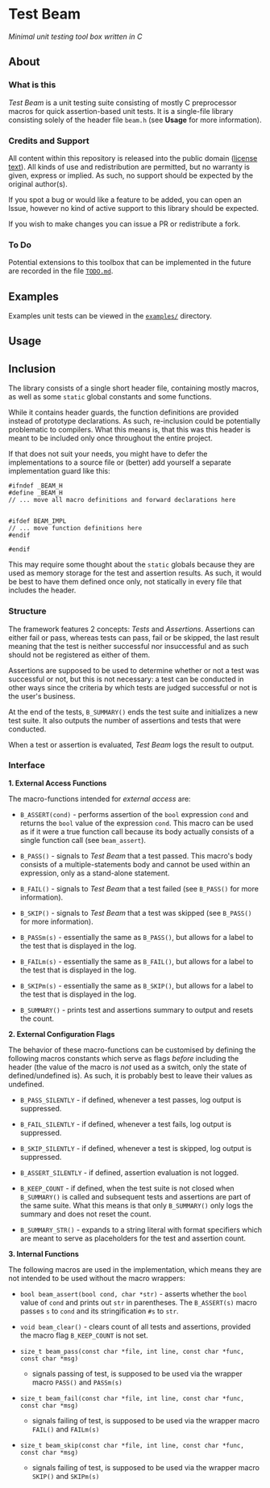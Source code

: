 # Test Beam

_Minimal unit testing tool box written in C_

## About

### What is this

_Test Beam_ is a unit testing suite consisting of mostly C preprocessor 
macros for quick assertion-based unit tests. It is a single-file library 
consisting solely of the header file `beam.h` (see **Usage** for more 
information).

### Credits and Support

All content within this repository is released into the public domain 
([license 
text](https://github.com/ess3sq/test-beam/blob/master/LICENSE)). All 
kinds of use and redistribution are permitted, but no warranty is given, 
express or implied. As such, no support should be expected by the 
original author(s).

If you spot a bug or would like a feature to be added, you can open an 
Issue, however no kind of active support to this library should be 
expected.

If you wish to make changes you can issue a PR or redistribute a fork.

### To Do

Potential extensions to this toolbox that can be implemented in the future
are recorded in the file [`TODO.md`](https://github.com/ess3sq/test-beam/blob/master/TODO.md).

## Examples

Examples unit tests can be viewed in the [`examples/`](examples/) directory.

## Usage

## Inclusion

The library consists of a single short header file, containing mostly 
macros, as well as some `static` global constants and some functions.

While it contains header guards, the function definitions are provided 
instead of prototype declarations. As such, re-inclusion could be 
potentially problematic to compilers. What this means is, that this was 
this header is meant to be included only once throughout the entire 
project.

If that does not suit your needs, you might have to defer the 
implementations to a source file or (better) add yourself a separate 
implementation guard like this:

	#ifndef _BEAM_H
	#define _BEAM_H
	// ... move all macro definitions and forward declarations here
	

	#ifdef BEAM_IMPL
	// ... move function definitions here
	#endif

	#endif

This may require some thought about the `static` globals because they 
are used as memory storage for the test and assertion results. As such, 
it would be best to have them defined once only, not statically in every 
file that includes the header.

### Structure

The framework features 2 concepts: _Tests_ and _Assertions_. Assertions 
can either fail or pass, whereas tests can pass, fail or be skipped, the 
last result meaning that the test is neither successful nor insuccessful 
and as such should not be registered as either of them.

Assertions are supposed to be used to determine whether or not a test 
was successful or not, but this is not necessary: a test can be 
conducted in other ways since the criteria by which tests are judged 
successful or not is the user's business.

At the end of the tests, `B_SUMMARY()` ends the test suite and 
initializes a new test suite. It also outputs the number of assertions 
and tests that were conducted.

When a test or assertion is evaluated, _Test Beam_ logs the result to 
output.

### Interface

**1. External Access Functions**

The macro-functions intended for _external access_ are:

* `B_ASSERT(cond)` - performs assertion of the `bool` expression `cond` 
  and returns the `bool` value of the expression `cond`. This macro can 
  be used as if it were a true function call because its body actually 
  consists of a single function call (see `beam_assert`).

* `B_PASS()` - signals to _Test Beam_ that a test passed. This macro's 
  body consists of a multiple-statements body and cannot be used within 
  an expression, only as a stand-alone statement.

* `B_FAIL()` - signals to _Test Beam_ that a test failed (see `B_PASS()` 
  for more information).

* `B_SKIP()` - signals to _Test Beam_ that a test was skipped (see 
  `B_PASS()` for more information).

* `B_PASSm(s)` - essentially the same as `B_PASS()`, but allows for a 
  label to the test that is displayed in the log.

* `B_FAILm(s)` - essentially the same as `B_FAIL()`, but allows for a 
  label to the test that is displayed in the log.

* `B_SKIPm(s)` - essentially the same as `B_SKIP()`, but allows for a 
  label to the test that is displayed in the log.

* `B_SUMMARY()` - prints test and assertions summary to output and 
  resets the count.


**2. External Configuration Flags**

The behavior of these macro-functions can be customised by defining the 
following macros constants which serve as flags _before_ including the 
header (the value of the macro is _not_ used as a switch, only the state 
of defined/undefined is). As such, it is probably best to leave their 
values as undefined.

* `B_PASS_SILENTLY` - if defined, whenever a test passes, log output is 
  suppressed.

* `B_FAIL_SILENTLY` - if defined, whenever a test fails, log output is 
  suppressed.

* `B_SKIP_SILENTLY` - if defined, whenever a test is skipped, log output 
  is suppressed.

* `B_ASSERT_SILENTLY` - if defined, assertion evaluation is not logged.

* `B_KEEP_COUNT` - if defined, when the test suite is not closed when 
  `B_SUMMARY()` is called and subsequent tests and assertions are part 
  of the same suite. What this means is that only `B_SUMMARY()` only 
  logs the summary and does not reset the count.


* `B_SUMMARY_STR()` - expands to a string literal with format specifiers 
  which are meant to serve as placeholders for the test and assertion 
  count.


**3. Internal Functions**

The following macros are used in the implementation, which means they are
not intended to be used without the macro wrappers:

* `bool beam_assert(bool cond, char *str)` - asserts whether the `bool`
  value of `cond` and prints out `str` in parentheses. The `B_ASSERT(s)`
  macro passes `s` to `cond` and its stringification `#s` to `str`.
  
* `void beam_clear()` - clears count of all tests and assertions, provided
  the macro flag `B_KEEP_COUNT` is not set.
  
* `size_t beam_pass(const char *file, int line, const char *func, const char *msg)`
  - signals passing of test, is supposed to be used via the wrapper macro
    `PASS()` and `PASSm(s)`
    
* `size_t beam_fail(const char *file, int line, const char *func, const char *msg)`
  - signals failing of test, is supposed to be used via the wrapper macro
    `FAIL()` and `FAILm(s)`
    
* `size_t beam_skip(const char *file, int line, const char *func, const char *msg)`
  - signals failing of test, is supposed to be used via the wrapper macro
    `SKIP()` and `SKIPm(s)`
